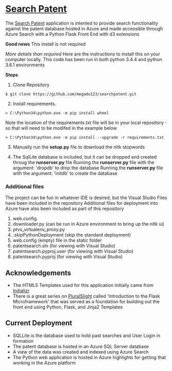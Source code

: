 # [Search Patent](http://searchpatent.azurewebsites.net)
The [Search Patent](http://searchpatent.azurewebsites.net) application is intented to provide search functionality against the patent database hosted in Azure and made accessible through Azure Search with a Python Flask Front End with d3 extensions

**Good news** This install is not required

*More details than required* 
Here are the instructions to install this on your computer locally.  This code has been run in both python 3.4.4 and python 3.6.1 environments

**Steps**

1.  Clone Repository

 `$ git clone https://github.com/megado123/searchpatent.git`

 2.  Install requirements.

 `> C:\Python34\python.exe -m pip install wheel`

Note the location of the requirements.txt file will be in your local repository - so that will need to be modifed in the example below

`> C:\Python34\python.exe -m pip install --upgrade -r requirements.txt`

3.  Manually run the **setup.py** file to download the nltk stopwords 

4.  The SqlLite database is included, but it can be dropped and created throug the **runserver.py** file
Running the **runserver.py** file with the argument: 'dropdb' to drop the database
Running the **runserver.py** file with the argument: 'initdb' to create the database

### Additional files

The project can be fun in whatever IDE is desired, but the Visual Studio Files have been included in the repository
Additional files for deployment into Azure have also been included as part of this repository
1.  web.config
2.  downloader.py (can be run in Azure environment to bring up the nltk ui)
3.  ptvs_virtualenv_proxy.py
4. .skipPythonDeployment (skip the standard deployment)
5. web.config (empty) file in the static folder
6. patentsearch.sln (for viewing with Visual Studio)
7. patentsearch.pyproj.user (for viewing with Visual Studio)
8. patentsearch.pyproj (for viewing with Visual Studio)


## Acknowledgements
* The HTML5 Templates used for this application initially came from [Initializr](http://www.initializr.com/)
* There is a great series on [PluralSlight](http://www.pluralsight.com) called 'Introduction to the Flask Microframework' that was served as a foundation
for building out the front end using Python, Flask, and Jinja2 Templates

## Current Deployment
* SQLLite is the database used to hold past searches and User Login in formation
* The patent database is hosted in an Azure SQL Server database 
* A view of the data was created and indexed using Azure Search
* The Python web application is hosted in Azure highlights for getting that working in the Azure platform


